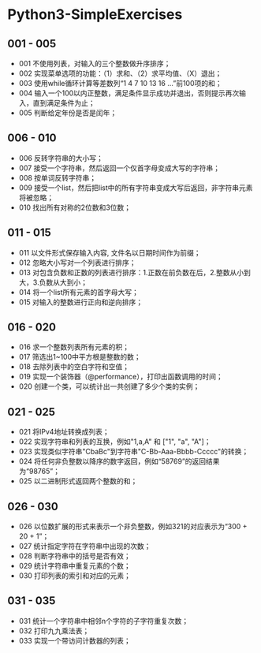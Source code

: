 # Python3-SimpleExercises

## 001 - 005
- 001 不使用列表，对输入的三个整数做升序排序；
- 002 实现菜单选项的功能：（1）求和、（2）求平均值、（X）退出；
- 003 使用while循环计算等差数列“1 4 7 10 13 16 ...”前100项的和；
- 004 输入一个100以内正整数，满足条件显示成功并退出，否则提示再次输入，直到满足条件为止；
- 005 判断给定年份是否是闰年；

## 006 - 010
- 006 反转字符串的大小写；
- 007 接受一个字符串，然后返回一个仅首字母变成大写的字符串；
- 008 按单词反转字符串；
- 009 接受一个list，然后把list中的所有字符串变成大写后返回，非字符串元素将被忽略；
- 010 找出所有对称的2位数和3位数；

## 011 - 015
- 011 以文件形式保存输入内容, 文件名以日期时间作为前缀；
- 012 忽略大小写对一个列表进行排序；
- 013 对包含负数和正数的列表进行排序：1.正数在前负数在后，2.整数从小到大，3.负数从大到小；
- 014 将一个list所有元素的首字母大写；
- 015 对输入的整数进行正向和逆向排序；

## 016 - 020
- 016 求一个整数列表所有元素的积；
- 017 筛选出1~100中平方根是整数的数；
- 018 去除列表中的空白字符和空值；
- 019 实现一个装饰器（@performance），打印出函数调用的时间；
- 020 创建一个类，可以统计出一共创建了多少个类的实例；

## 021 - 025
- 021 将IPv4地址转换成列表；
- 022 实现字符串和列表的互换，例如"1,a,A" 和 ["1", "a", "A"]；
- 023 实现类似字符串"CbaBc"到字符串"C-Bb-Aaa-Bbbb-Ccccc"的转换；
- 024 将任何非负整数以降序的数字返回，例如“58769”的返回结果为“98765”；
- 025 以二进制形式返回两个整数的和；

## 026 - 030
- 026 以位数扩展的形式来表示一个非负整数，例如321的对应表示为“300 + 20 + 1”；
- 027 统计指定字符在字符串中出现的次数；
- 028 判断字符串中的括号是否有效；
- 029 统计字符串中重复元素的个数；
- 030 打印列表的索引和对应的元素；

## 031 - 035
- 031 统计一个字符串中相邻n个字符的子字符重复次数；
- 032 打印九九乘法表；
- 033 实现一个带访问计数器的列表；